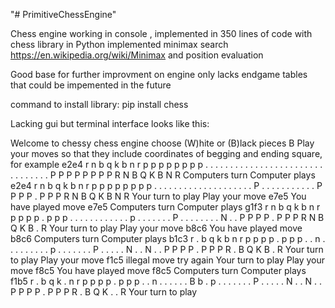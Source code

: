 "# PrimitiveChessEngine" 

Chess engine working in console , implemented in 350 lines of code with chess library in Python
implemented minimax search https://en.wikipedia.org/wiki/Minimax
and position evaluation

Good base for further improvment on engine only lacks endgame tables that could be impemented in the future

command to install library: pip install chess

Lacking gui but terminal interface looks like this:

Welcome to chessy chess engine choose (W)hite or (B)lack pieces B
Play your moves so that they include coordinates of begging and ending square, for example e2e4
r n b q k b n r
p p p p p p p p
. . . . . . . .
. . . . . . . .
. . . . . . . .
. . . . . . . .
P P P P P P P P
R N B Q K B N R
Computers turn
Computer plays e2e4
r n b q k b n r
p p p p p p p p
. . . . . . . .
. . . . . . . .
. . . . P . . .
. . . . . . . .
P P P P . P P P
R N B Q K B N R
Your turn to play
Play your move e7e5
You have played move e7e5
Computers turn
Computer plays g1f3
r n b q k b n r
p p p p . p p p
. . . . . . . .
. . . . p . . .
. . . . P . . .
. . . . . N . .
P P P P . P P P
R N B Q K B . R
Your turn to play
Play your move b8c6
You have played move b8c6
Computers turn
Computer plays b1c3
r . b q k b n r
p p p p . p p p
. . n . . . . .
. . . . p . . .
. . . . P . . .
. . N . . N . .
P P P P . P P P
R . B Q K B . R
Your turn to play
Play your move f1c5
illegal move try again
Your turn to play
Play your move f8c5
You have played move f8c5
Computers turn
Computer plays f1b5
r . b q k . n r
p p p p . p p p
. . n . . . . .
. B b . p . . .
. . . . P . . .
. . N . . N . .
P P P P . P P P
R . B Q K . . R
Your turn to play
